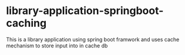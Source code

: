 # library-application-springboot-caching
This is a library application using spring boot framwork and uses cache mechanism to store input into in cache db
